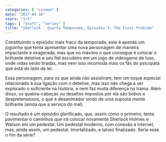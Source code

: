 ```yaml
---
categories: [ "cinema" ]
date: "2017-04-16"
stars: "3/5"
tags: [ "draft", "series" ]
title: "Sherlock - Quarta Temporada, Episódio 3: The Final Problem"
---
```

Constituindo o episódio mais fraco da temporada, este é apenas um
joguinho que tenta apresentar uma nova personagem de maneira impactante
e exagerada, mas que no máximo o que consegue é colocar o brilhante
detetive e seu fiel escudeiro em um jogo de videogame de luxo, onde
vidas serão tiradas, mas nem isso incomoda mais os fãs do psicopata
que está do lado da lei.

Essa personagem, para os que ainda não assistiram, tem um toque especial
relacionado à sua ligação com o detetive, mas isso não chega a
ser explorado o suficiente na história, e nem faz muita diferença na
trama. Além disso, os quebra-cabeças ou desafios impostos por ela são
bobos e despretensiosos, o que é desanimador vindo de uma suposta mente
brilhante (ainda que a serviço do mal).

O resultado é um episódio glorificado, que, assim como o primeiro,
tenta pavimentar o caminhos que irá colocar novamente Sherlock Holmes
e Watson em um pedestal. Um pedestal moderno, com conexão à internet,
mas, ainda assim, um pedestal. Imortalizado, e talvez finalizado. Seria
esse o fim da série?
